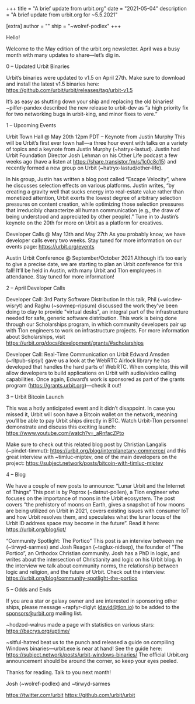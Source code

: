 +++
title = "A brief update from urbit.org"
date = "2021-05-04"
description = "A brief update from urbit.org for ~5.5.2021"

[extra]
author = ""
ship = "~wolref-podlex"
+++

Hello!

Welcome to the May edition of the urbit.org newsletter. April was a busy month with many updates to share—let’s dig in.

0 – Updated Urbit Binaries

Urbit’s binaries were updated to v1.5 on April 27th. Make sure to download and install the latest v1.5 binaries here: https://github.com/urbit/urbit/releases/tag/urbit-v1.5

It’s as easy as shutting down your ship and replacing the old binaries! ~pilfer-pandex described the new release to urbit-dev as “a high priority fix for two networking bugs in urbit-king, and minor fixes to vere.”

1 – Upcoming Events

Urbit Town Hall @ May 20th 12pm PDT – Keynote from Justin Murphy
This will be Urbit’s first ever town hall—a three hour event with talks on a variety of topics and a keynote from Justin Murphy (~hatryx-lastud). Justin had Urbit Foundation Director Josh Lehman on his Other Life podcast a few weeks ago (have a listen at https://share.transistor.fm/s/1c0c8c15) and recently formed a new group on Urbit (~hatryx-lastud/other-life).

In his group, Justin has written a blog post called “Escape Velocity”, where he discusses selection effects on various platforms. Justin writes, “by creating a gravity well that sucks energy into real-estate value rather than monetized attention, Urbit exerts the lowest degree of arbitrary selection pressures on content creation, while optimizing those selection pressures that irreducibly characterize all human communication (e.g., the draw of being understood and appreciated by other people).” Tune in to Justin’s keynote on the 20th for more on Urbit as a platform for creatives.

Developer Calls @ May 13th and May 27th
As you probably know, we have developer calls every two weeks. Stay tuned for more information on our events page: https://urbit.org/events

Austin Urbit Conference @ September/October 2021
Although it’s too early to give a precise date, we are starting to plan an Urbit conference for this fall! It’ll be held in Austin, with many Urbit and Tlon employees in attendance. Stay tuned for more information!

2 – April Developer Calls

Developer Call: 3rd Party Software Distribution
In this talk, Phil (~wicdev-wisryt) and Raghu (~sovmep-ripsum) discussed the work they've been doing to clay to provide "virtual desks", an integral part of the infrastructure needed for safe, generic software distribution. This work is being done through our Scholarships program, in which community developers pair up with Tlon engineers to work on infrastructure projects. For more information about Scholarships, visit https://urbit.org/docs/development/grants/#scholarships

Developer Call: Real-Time Communication on Urbit
Edward Amsden (~ritpub-sipsyl) gave us a look at the WebRTC Airlock library he has developed that handles the hard parts of WebRTC. When complete, this will allow developers to build applications on Urbit with audio/video calling capabilities. Once again, Edward’s work is sponsored as part of the grants program (https://grants.urbit.org)—check it out!

3 – Urbit Bitcoin Launch

This was a hotly anticipated event and it didn’t disappoint. In case you missed it, Urbit will soon have a Bitcoin wallet on the network, meaning you’ll be able to pay Urbit ships directly in BTC. Watch Urbit-Tlon personnel demonstrate and discuss this exciting launch: https://www.youtube.com/watch?v=_aRnfacZPto

Make sure to check out this related blog post by Christian Langalis (~pindet-timmut): https://urbit.org/blog/interplanetary-commerce/ and this great interview with ~timluc-miptev, one of the main developers on the project: https://subject.network/posts/bitcoin-with-timluc-miptev

4 – Blog

We have a couple of new posts to announce:
“Lunar Urbit and the Internet of Things”
This post is by Poprox (~datnut-pollen), a Tlon engineer who focuses on the importance of moons in the Urbit ecosystem. The post covers “the prehistory of moons on Earth, gives a snapshot of how moons are being utilized on Urbit in 2021, covers existing issues with consumer IoT and how Urbit resolves them, and speculates what the lunar locus of the Urbit ID address space may become in the future”. Read it here: https://urbit.org/blog/iot/

“Community Spotlight: The Portico”
This post is an interview between me (~tirwyd-sarmes) and Josh Reagan (~taglux-nidsep), the founder of “The Portico”, an Orthodox Christian community. Josh has a PhD in logic, and writes about the intersection of Christianity and logic on his Urbit blog. In the interview we talk about community norms, the relationship between logic and religion, and the future of Urbit. Check out the interview: https://urbit.org/blog/community-spotlight-the-portico

5 – Odds and Ends

If you are a star or galaxy owner and are interested in sponsoring other ships, please message ~rapfyr-diglyt (david@tlon.io) to be added to the sponsors@urbit.org mailing list.

~hodzod-walrus made a page with statistics on various stars: https://bacrys.org/uptime/

~sitful-hatred beat us to the punch and released a guide on compiling Windows binaries—urbit.exe is near at hand! See the guide here: https://subject.network/posts/urbit-windows-binaries/ The official Urbit.org announcement should be around the corner, so keep your eyes peeled.

Thanks for reading. Talk to you next month!

Josh (~wolref-podlex) and ~tirwyd-sarmes

https://twitter.com/urbit
https://github.com/urbit/urbit
